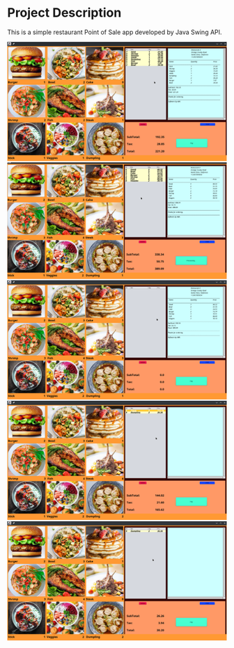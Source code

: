# Project Description

This is a simple restaurant Point of Sale app developed by Java Swing API.

<img src="project_ss/1.png" alt="drawing"/>
<img src="project_ss/2.png" alt="drawing"/>
<img src="project_ss/3.png" alt="drawing"/>
<img src="project_ss/4.png" alt="drawing"/>
<img src="project_ss/5.png" alt="drawing"/>

